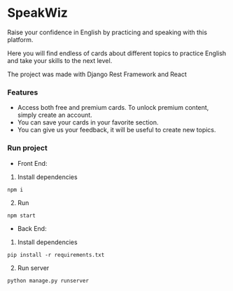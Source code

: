 # SpeakWiz

Raise your confidence in English by practicing and speaking with this platform. 

Here you will find endless of cards about different topics to practice English and take your skills to the next level.

The project was made with Django Rest Framework and React


### Features
- Access both free and premium cards. To unlock premium content, simply create an account.
- You can save your cards in your favorite section.
- You can give us your feedback, it will be useful to create new topics.


### Run project
- Front End:
1) Install dependencies
```
npm i
```
2) Run
```
npm start
```

- Back End:
1) Install dependencies
```
pip install -r requirements.txt
```
2) Run server
```
python manage.py runserver
```